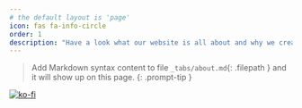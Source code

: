 ```yaml
---
# the default layout is 'page'
icon: fas fa-info-circle
order: 1
description: "Have a look what our website is all about and why we created it."
---
```


> Add Markdown syntax content to file `_tabs/about.md`{: .filepath } and it will show up on this page.
{: .prompt-tip }

[![ko-fi](https://ko-fi.com/img/githubbutton_sm.svg)](https://ko-fi.com/I2I11085GZ)